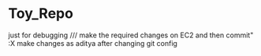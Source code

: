 # Toy_Repo
just for debugging ///  make the required changes on EC2 and then commit"
:X make changes as aditya after changing git config


